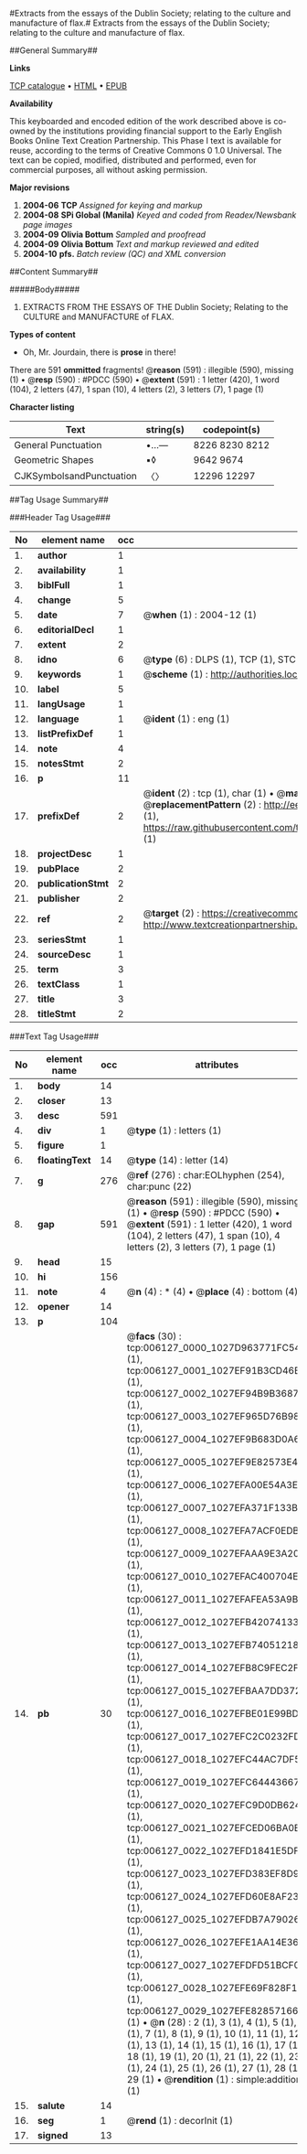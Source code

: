 #Extracts from the essays of the Dublin Society; relating to the culture and manufacture of flax.#
Extracts from the essays of the Dublin Society; relating to the culture and manufacture of flax.

##General Summary##

**Links**

[TCP catalogue](http://www.ota.ox.ac.uk/tcp/)  • 
[HTML](http://tei.it.ox.ac.uk/tcp/Texts-HTML/free/N04/N04897.html)  • 
[EPUB](http://tei.it.ox.ac.uk/tcp/Texts-EPUB/free/N04/N04897.epub)

**Availability**

This keyboarded and encoded edition of the
	       work described above is co-owned by the institutions
	       providing financial support to the Early English Books
	       Online Text Creation Partnership. This Phase I text is
	       available for reuse, according to the terms of Creative
	       Commons 0 1.0 Universal. The text can be copied,
	       modified, distributed and performed, even for
	       commercial purposes, all without asking permission.

**Major revisions**

1. __2004-06__ __TCP__ *Assigned for keying and markup*
1. __2004-08__ __SPi Global (Manila)__ *Keyed and coded from Readex/Newsbank page images*
1. __2004-09__ __Olivia Bottum__ *Sampled and proofread*
1. __2004-09__ __Olivia Bottum__ *Text and markup reviewed and edited*
1. __2004-10__ __pfs.__ *Batch review (QC) and XML conversion*

##Content Summary##

#####Body#####

1. EXTRACTS FROM THE ESSAYS OF THE Dublin Society; Relating to the CULTURE and MANUFACTURE of FLAX.

**Types of content**

  * Oh, Mr. Jourdain, there is **prose** in there!

There are 591 **ommitted** fragments! 
 @__reason__ (591) : illegible (590), missing (1)  •  @__resp__ (590) : #PDCC (590)  •  @__extent__ (591) : 1 letter (420), 1 word (104), 2 letters (47), 1 span (10), 4 letters (2), 3 letters (7), 1 page (1)

**Character listing**


|Text|string(s)|codepoint(s)|
|---|---|---|
|General Punctuation|•…—|8226 8230 8212|
|Geometric Shapes|▪◊|9642 9674|
|CJKSymbolsandPunctuation|〈〉|12296 12297|

##Tag Usage Summary##

###Header Tag Usage###

|No|element name|occ|attributes|
|---|---|---|---|
|1.|__author__|1||
|2.|__availability__|1||
|3.|__biblFull__|1||
|4.|__change__|5||
|5.|__date__|7| @__when__ (1) : 2004-12 (1)|
|6.|__editorialDecl__|1||
|7.|__extent__|2||
|8.|__idno__|6| @__type__ (6) : DLPS (1), TCP (1), STC (1), NOTIS (1), IMAGE-SET (1), EVANS-CITATION (1)|
|9.|__keywords__|1| @__scheme__ (1) : http://authorities.loc.gov/ (1)|
|10.|__label__|5||
|11.|__langUsage__|1||
|12.|__language__|1| @__ident__ (1) : eng (1)|
|13.|__listPrefixDef__|1||
|14.|__note__|4||
|15.|__notesStmt__|2||
|16.|__p__|11||
|17.|__prefixDef__|2| @__ident__ (2) : tcp (1), char (1)  •  @__matchPattern__ (2) : ([0-9\-]+):([0-9IVX]+) (1), (.+) (1)  •  @__replacementPattern__ (2) : http://eebo.chadwyck.com/downloadtiff?vid=$1&page=$2 (1), https://raw.githubusercontent.com/textcreationpartnership/Texts/master/tcpchars.xml#$1 (1)|
|18.|__projectDesc__|1||
|19.|__pubPlace__|2||
|20.|__publicationStmt__|2||
|21.|__publisher__|2||
|22.|__ref__|2| @__target__ (2) : https://creativecommons.org/publicdomain/zero/1.0/ (1), http://www.textcreationpartnership.org/docs/. (1)|
|23.|__seriesStmt__|1||
|24.|__sourceDesc__|1||
|25.|__term__|3||
|26.|__textClass__|1||
|27.|__title__|3||
|28.|__titleStmt__|2||


###Text Tag Usage###

|No|element name|occ|attributes|
|---|---|---|---|
|1.|__body__|14||
|2.|__closer__|13||
|3.|__desc__|591||
|4.|__div__|1| @__type__ (1) : letters (1)|
|5.|__figure__|1||
|6.|__floatingText__|14| @__type__ (14) : letter (14)|
|7.|__g__|276| @__ref__ (276) : char:EOLhyphen (254), char:punc (22)|
|8.|__gap__|591| @__reason__ (591) : illegible (590), missing (1)  •  @__resp__ (590) : #PDCC (590)  •  @__extent__ (591) : 1 letter (420), 1 word (104), 2 letters (47), 1 span (10), 4 letters (2), 3 letters (7), 1 page (1)|
|9.|__head__|15||
|10.|__hi__|156||
|11.|__note__|4| @__n__ (4) : * (4)  •  @__place__ (4) : bottom (4)|
|12.|__opener__|14||
|13.|__p__|104||
|14.|__pb__|30| @__facs__ (30) : tcp:006127_0000_1027D963771FC548 (1), tcp:006127_0001_1027EF91B3CD46B8 (1), tcp:006127_0002_1027EF94B9B36878 (1), tcp:006127_0003_1027EF965D76B980 (1), tcp:006127_0004_1027EF9B683D0A68 (1), tcp:006127_0005_1027EF9E82573E40 (1), tcp:006127_0006_1027EFA00E54A3E0 (1), tcp:006127_0007_1027EFA371F133B8 (1), tcp:006127_0008_1027EFA7ACF0EDB8 (1), tcp:006127_0009_1027EFAAA9E3A200 (1), tcp:006127_0010_1027EFAC400704E0 (1), tcp:006127_0011_1027EFAFEA53A9B0 (1), tcp:006127_0012_1027EFB420741330 (1), tcp:006127_0013_1027EFB740512188 (1), tcp:006127_0014_1027EFB8C9FEC2F8 (1), tcp:006127_0015_1027EFBAA7DD3728 (1), tcp:006127_0016_1027EFBE01E99BD8 (1), tcp:006127_0017_1027EFC2C0232FD0 (1), tcp:006127_0018_1027EFC44AC7DF58 (1), tcp:006127_0019_1027EFC644436670 (1), tcp:006127_0020_1027EFC9D0DB6248 (1), tcp:006127_0021_1027EFCED06BA0E8 (1), tcp:006127_0022_1027EFD1841E5DF8 (1), tcp:006127_0023_1027EFD383EF8D98 (1), tcp:006127_0024_1027EFD60E8AF238 (1), tcp:006127_0025_1027EFDB7A790268 (1), tcp:006127_0026_1027EFE1AA14E360 (1), tcp:006127_0027_1027EFDFD51BCF00 (1), tcp:006127_0028_1027EFE69F828F10 (1), tcp:006127_0029_1027EFE828571660 (1)  •  @__n__ (28) : 2 (1), 3 (1), 4 (1), 5 (1), 6 (1), 7 (1), 8 (1), 9 (1), 10 (1), 11 (1), 12 (1), 13 (1), 14 (1), 15 (1), 16 (1), 17 (1), 18 (1), 19 (1), 20 (1), 21 (1), 22 (1), 23 (1), 24 (1), 25 (1), 26 (1), 27 (1), 28 (1), 29 (1)  •  @__rendition__ (1) : simple:additions (1)|
|15.|__salute__|14||
|16.|__seg__|1| @__rend__ (1) : decorInit (1)|
|17.|__signed__|13||
